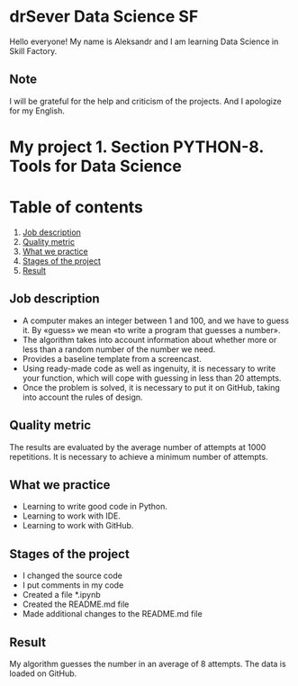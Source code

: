 # drSever Data Science SF
Hello everyone! My name is Aleksandr and I am learning Data Science in Skill Factory.
## Note
I will be grateful for the help and criticism of the projects. And I apologize for my English.

# My project 1. Section PYTHON-8. Tools for Data Science
# Table of contents
1. [Job description](https://github.com/drSever/drSever_data_science/tree/main/my_project_1#Job-description)
2. [Quality metric](https://github.com/drSever/drSever_data_science/tree/main/my_project_1#Quality-metric)
3. [What we practice](https://github.com/drSever/drSever_data_science/tree/main/my_project_1#What-we-practice)
4. [Stages of the project](https://github.com/drSever/drSever_data_science/tree/main/my_project_1#Stages-of-the-project)
5. [Result](https://github.com/drSever/drSever_data_science/tree/main/my_project_1#Result)

## Job description

- A computer makes an integer between 1 and 100, and we have to guess it. By «guess» we mean «to write a program that guesses a number».
- The algorithm takes into account information about whether more or less than a random number of the number we need.
- Provides a baseline template from a screencast.
- Using ready-made code as well as ingenuity, it is necessary to write your function, which will cope with guessing in less than 20 attempts.
- Once the problem is solved, it is necessary to put it on GitHub, taking into account the rules of design.

## Quality metric

The results are evaluated by the average number of attempts at 1000 repetitions. It is necessary to achieve a minimum number of attempts.

## What we practice

- Learning to write good code in Python.
- Learning to work with IDE.
- Learning to work with GitHub.

## Stages of the project

- I changed the source code
- I put comments in my code
- Created a file *.ipynb
- Created the README.md file
- Made additional changes to the README.md file

## Result

My algorithm guesses the number in an average of 8 attempts. The data is loaded on GitHub.

